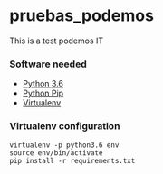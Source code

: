 # pruebas_podemos
This is a test podemos IT

### Software needed

* [Python 3.6](https://www.python.org/downloads/release/python-360/)
* [Python Pip](https://pypi.python.org/pypi/pip)
* [Virtualenv](http://docs.python-guide.org/en/latest/dev/virtualenvs/)

### Virtualenv configuration 
```
virtualenv -p python3.6 env
source env/bin/activate
pip install -r requirements.txt
